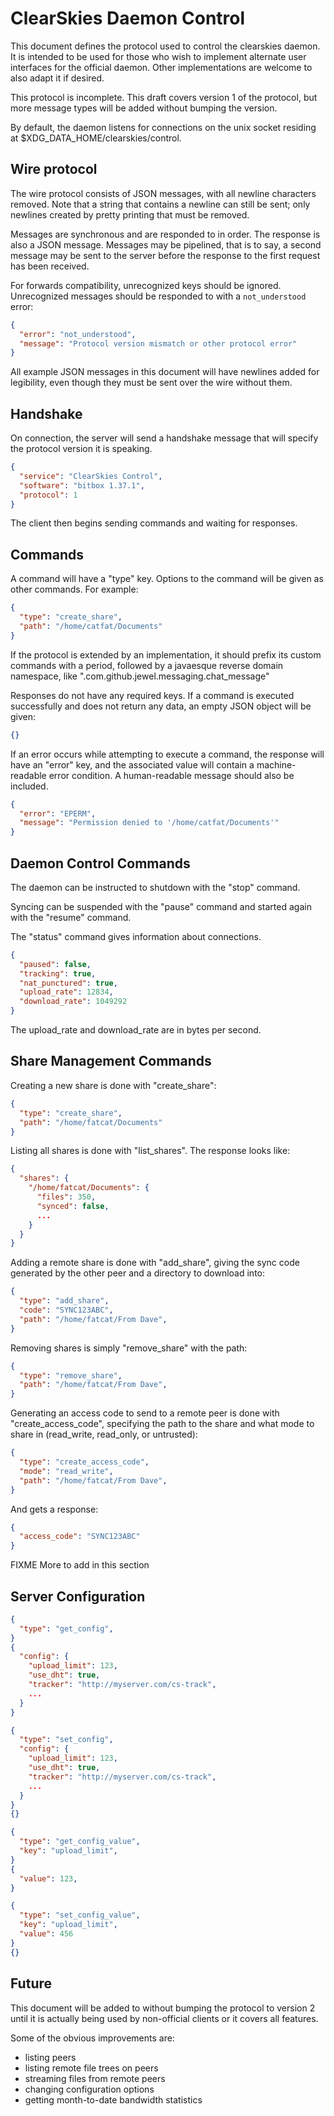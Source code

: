 ClearSkies Daemon Control
=========================

This document defines the protocol used to control the clearskies daemon.
It is intended to be used for those who wish to implement alternate user
interfaces for the official daemon.  Other implementations are welcome to also
adapt it if desired.

This protocol is incomplete.  This draft covers version 1 of the protocol, but
more message types will be added without bumping the version.

By default, the daemon listens for connections on the unix socket residing at
$XDG_DATA_HOME/clearskies/control.


Wire protocol
-------------

The wire protocol consists of JSON messages, with all newline characters
removed.  Note that a string that contains a newline can still be sent; only
newlines created by pretty printing that must be removed.

Messages are synchronous and are responded to in order.  The response is also a
JSON message.  Messages may be pipelined, that is to say, a second message may
be sent to the server before the response to the first request has been
received.

For forwards compatibility, unrecognized keys should be ignored.  Unrecognized
messages should be responded to with a `not_understood` error:

```json
{
  "error": "not_understood",
  "message": "Protocol version mismatch or other protocol error"
}
```

All example JSON messages in this document will have newlines added for
legibility, even though they must be sent over the wire without them.


Handshake
---------

On connection, the server will send a handshake message that will specify the
protocol version it is speaking.

```json
{
  "service": "ClearSkies Control",
  "software": "bitbox 1.37.1",
  "protocol": 1
}
```

The client then begins sending commands and waiting for responses.


Commands
--------

A command will have a "type" key.  Options to the command will be given as
other commands.  For example:

```json
{
  "type": "create_share",
  "path": "/home/catfat/Documents"
}
```

If the protocol is extended by an implementation, it should prefix its custom
commands with a period, followed by a javaesque reverse domain namespace, like
".com.github.jewel.messaging.chat_message"

Responses do not have any required keys.  If a command is executed successfully
and does not return any data, an empty JSON object will be given:

```json
{}
```

If an error occurs while attempting to execute a command, the response will
have an "error" key, and the associated value will contain a machine-readable
error condition.  A human-readable message should also be included.

```json
{
  "error": "EPERM",
  "message": "Permission denied to '/home/catfat/Documents'"
}
```


Daemon Control Commands
-----------------------

The daemon can be instructed to shutdown with the "stop" command.

Syncing can be suspended with the "pause" command and started again with the
"resume" command.

The "status" command gives information about connections.

```json
{
  "paused": false,
  "tracking": true,
  "nat_punctured": true,
  "upload_rate": 12834,
  "download_rate": 1049292
}
```

The upload_rate and download_rate are in bytes per second.


Share Management Commands
-------------------------

Creating a new share is done with "create_share":

```json
{
  "type": "create_share",
  "path": "/home/fatcat/Documents"
}
```

Listing all shares is done with "list_shares".  The response looks like:
```json
{
  "shares": {
    "/home/fatcat/Documents": {
      "files": 350,
      "synced": false,
      ...
    }
  }
}
```

Adding a remote share is done with "add_share", giving the sync code
generated by the other peer and a directory to download into:
```json
{
  "type": "add_share",
  "code": "SYNC123ABC",
  "path": "/home/fatcat/From Dave",
}
```

Removing shares is simply "remove_share" with the path:
```json
{
  "type": "remove_share",
  "path": "/home/fatcat/From Dave",
}
```

Generating an access code to send to a remote peer is done with
"create_access_code", specifying the path to the share and what
mode to share in (read_write, read_only, or untrusted):
```json
{
  "type": "create_access_code",
  "mode": "read_write",
  "path": "/home/fatcat/From Dave",
}
```

And gets a response:
```json
{
  "access_code": "SYNC123ABC"
}
```

FIXME More to add in this section

Server Configuration
--------------------
```json
{
  "type": "get_config",
}
{
  "config": {
    "upload_limit": 123,
    "use_dht": true,
    "tracker": "http://myserver.com/cs-track",
    ...
  }
}
```

```json
{
  "type": "set_config",
  "config": {
    "upload_limit": 123,
    "use_dht": true,
    "tracker": "http://myserver.com/cs-track",
    ...
  }
}
{}
```

```json
{
  "type": "get_config_value",
  "key": "upload_limit",
}
{
  "value": 123,
}
```

```json
{
  "type": "set_config_value",
  "key": "upload_limit",
  "value": 456
}
{}
```

Future
------

This document will be added to without bumping the protocol to version 2 until
it is actually being used by non-official clients or it covers all features.

Some of the obvious improvements are:

* listing peers
* listing remote file trees on peers
* streaming files from remote peers
* changing configuration options
* getting month-to-date bandwidth statistics
